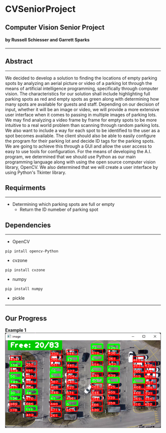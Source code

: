 # CVSeniorProject
## Computer Vision Senior Project
#### by Russell Schiesser and Garrett Sparks
---
## Abstract
---
We decided to develop a solution to finding the locations of empty parking spots by analyzing an aerial picture or video of a parking lot through the means of artificial intelligence programming, specifically through computer vision. The characteristics for our solution shall include highlighting full parking spots as red and empty spots as green along with determining how many spots are available for guests and staff. Depending on our decision of input, whether it will be an image or video, we will provide a more extensive user interface when it comes to passing in multiple images of parking lots. We may find analyzing a video frame by frame for empty spots to be more intuitive to a real world problem than scanning through random parking lots. We also want to include a way for each spot to be identified to the user as a spot becomes available. The client should also be able to easily configure the program for their parking lot and decide ID tags for the parking spots. We are going to achieve this through a GUI and allow the user access to easy to use tools for configuration. For the means of developing the A.I. program, we determined that we should use Python as our main programming language along with using the open source computer vision library, OpenCV. We also determined that we will create a user interface by using Python's Tkinter library.

## Requirments
---
* Determining which parking spots are full or empty
    * Return the ID numeber of parking spot

## Dependencies
---
- OpenCV
```
pip intall opencv-Python
```
- cvzone
```
pip install cvzone
```
- numpy
```
pip install numpy
```
- pickle

---

## Our Progress
**Example 1**
![example](/resources/example.png)
